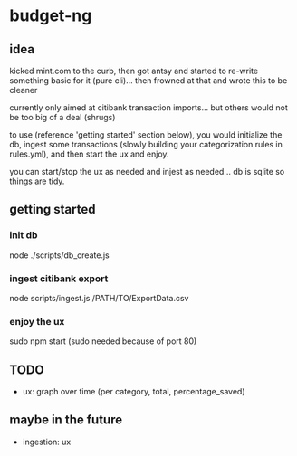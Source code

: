 # budget-ng

## idea
kicked mint.com to the curb, then got antsy and started to re-write something basic for it (pure cli)... then frowned at that and wrote this to be cleaner

currently only aimed at citibank transaction imports... but others would not be too big of a deal (shrugs)

to use (reference 'getting started' section below), you would initialize the db, ingest some transactions (slowly building your categorization rules in rules.yml), and then start the ux and enjoy.

you can start/stop the ux as needed and injest as needed... db is sqlite so things are tidy.


## getting started
### init db
node ./scripts/db_create.js
### ingest citibank export
node scripts/ingest.js /PATH/TO/ExportData.csv
### enjoy the ux
sudo npm start (sudo needed because of port 80)


## TODO
- ux: graph over time (per category, total, percentage_saved)

## maybe in the future
- ingestion: ux

